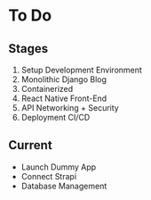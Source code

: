# To Do

## Stages

1. Setup Development Environment
2. Monolithic Django Blog
3. Containerized
4. React Native Front-End
5. API Networking + Security
6. Deployment CI/CD

## Current

- Launch Dummy App
- Connect Strapi
- Database Management